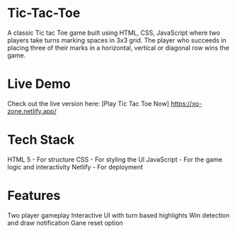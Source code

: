 # Tic-Tac-Toe
A classic Tic tac Toe game built using HTML, CSS, JavaScript where two players take turns marking spaces in 3x3 grid. The player who succeeds in placing three of their marks in a horizontal, vertical or diagonal row wins the game.

# Live Demo
Check out the live version here:
[Play Tic Tac Toe Now] https://xo-zone.netlify.app/

# Tech Stack
HTML 5 - For structure
CSS - For styling the UI
JavaScript - For the game logic and interactivity
Netlify - For deployment

# Features
Two player gameplay
Interactive UI with turn based highlights
Win detection and draw notification
Gane reset option
